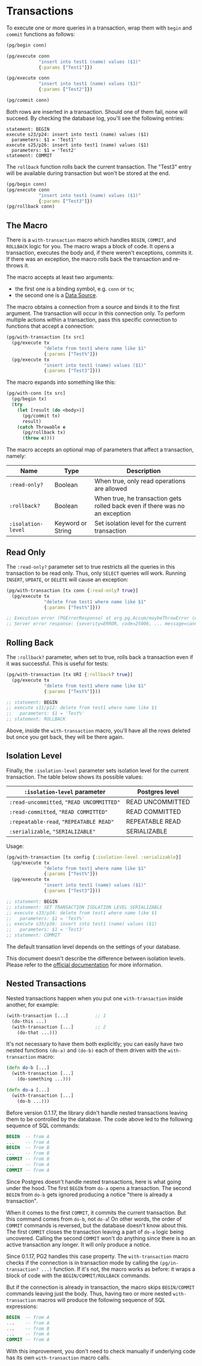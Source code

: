 # Transactions

To execute one or more queries in a transaction, wrap them with `begin` and
`commit` functions as follows:

~~~clojure
(pg/begin conn)

(pg/execute conn
            "insert into test1 (name) values ($1)"
            {:params ["Test1"]})

(pg/execute conn
            "insert into test1 (name) values ($1)"
            {:params ["Test2"]})

(pg/commit conn)
~~~

Both rows are inserted in a transaction. Should one of them fail, none will
succeed. By checking the database log, you'll see the following entries:

~~~
statement: BEGIN
execute s23/p24: insert into test1 (name) values ($1)
  parameters: $1 = 'Test1'
execute s25/p26: insert into test1 (name) values ($1)
  parameters: $1 = 'Test2'
statement: COMMIT
~~~

The `rollback` function rolls back the current transaction. The "Test3" entry
will be available during transaction but won't be stored at the end.

~~~clojure
(pg/begin conn)
(pg/execute conn
            "insert into test1 (name) values ($1)"
            {:params ["Test3"]})
(pg/rollback conn)
~~~

## The Macro

There is a `with-transaction` macro which handles `BEGIN`, `COMMIT`, and
`ROLLBACK` logic for you. The macro wraps a block of code. It opens a
transaction, executes the body and, if there weren't exceptions, commits it. If
there was an exception, the macro rolls back the transaction and re-throws it.

The macro accepts at least two arguments:

- the first one is a binding symbol, e.g. `conn` or `tx`;
- the second one is a [Data Source](/docs/data-source.md).

The macro obtains a connection from a source and binds it to the first
argument. The transaction will occur in this connection only. To perform
multiple actions within a transaction, pass this specific connection to
functions that accept a connection:

~~~clojure
(pg/with-transaction [tx src]
  (pg/execute tx
              "delete from test1 where name like $1"
              {:params ["Test%"]})
  (pg/execute tx
              "insert into test1 (name) values ($1)"
              {:params ["Test3"]}))
~~~

The macro expands into something like this:

~~~clojure
(pg/with-conn [tx src]
  (pg/begin tx)
  (try
    (let [result (do <body>)]
      (pg/commit tx)
      result)
    (catch Throwable e
      (pg/rollback tx)
      (throw e))))
~~~

The macro accepts an optional map of parameters that affect a transaction,
namely:

| Name               | Type              | Description                                                                  |
|--------------------|-------------------|------------------------------------------------------------------------------|
| `:read-only?`      | Boolean           | When true, only read operations are allowed                                  |
| `:rollback?`       | Boolean           | When true, he transaction gets rolled back even if there was no an exception |
| `:isolation-level` | Keyword or String | Set isolation level for the current transaction                              |

## Read Only

The `:read-only?` parameter set to true restricts all the queries in this
transaction to be read only. Thus, only `SELECT` queries will work. Running
`INSERT`, `UPDATE`, or `DELETE` will cause an exception:

~~~clojure
(pg/with-transaction [tx conn {:read-only? true}]
  (pg/execute tx
              "delete from test1 where name like $1"
              {:params ["Test%"]}))

;; Execution error (PGErrorResponse) at org.pg.Accum/maybeThrowError (Accum.java:205).
;; Server error response: {severity=ERROR, code=25006, ... message=cannot execute DELETE in a read-only transaction, verbosity=ERROR}
~~~

## Rolling Back

The `:rollback?` parameter, when set to true, rolls back a transaction even if
it was successful. This is useful for tests:

~~~clojure
(pg/with-transaction [tx URI {:rollback? true}]
  (pg/execute tx
              "delete from test1 where name like $1"
              {:params ["Test%"]}))

;; statement: BEGIN
;; execute s11/p12: delete from test1 where name like $1
;;   parameters: $1 = 'Test%'
;; statement: ROLLBACK
~~~

Above, inside the `with-transaction` macro, you'll have all the rows deleted but once you
get back, they will be there again.

## Isolation Level

Finally, the `:isolation-level` parameter sets isolation level for the current
transaction. The table below shows its possible values:

| `:isolation-level` parameter              | Postgres level   |
|-------------------------------------------|------------------|
| `:read-uncommitted`, `"READ UNCOMMITTED"` | READ UNCOMMITTED |
| `:read-committed`, `"READ COMMITTED"`     | READ COMMITTED   |
| `:repeatable-read`, `"REPEATABLE READ"`   | REPEATABLE READ  |
| `:serializable`, `"SERIALIZABLE"`         | SERIALIZABLE     |

Usage:

~~~clojure
(pg/with-transaction [tx config {:isolation-level :serializable}]
  (pg/execute tx
              "delete from test1 where name like $1"
              {:params ["Test%"]})
  (pg/execute tx
              "insert into test1 (name) values ($1)"
              {:params ["Test3"]}))

;; statement: BEGIN
;; statement: SET TRANSACTION ISOLATION LEVEL SERIALIZABLE
;; execute s33/p34: delete from test1 where name like $1
;;   parameters: $1 = 'Test%'
;; execute s35/p36: insert into test1 (name) values ($1)
;;   parameters: $1 = 'Test3'
;; statement: COMMIT
~~~

The default transation level depends on the settings of your database.

[transaction-iso]: https://www.postgresql.org/docs/current/transaction-iso.html

This document doesn't describe the difference between isolation levels. Please
refer to the [official documentation][transaction-iso] for more information.

## Nested Transactions

Nested transactions happen when you put one `with-transaction` inside another,
for example:

~~~clojure
(with-transaction [...]          ;; 1
  (do-this ...)
  (with-transaction [...]        ;; 2
    (do-that ...)))
~~~

It's not necessary to have them both explicitly; you can easily have two nested
functions `(do-a)` and `(do-b)` each of them driven with the `with-transaction`
macro:

~~~clojure
(defn do-b [...]
  (with-transaction [...]
    (do-something ...)))

(defn do-a [...]
  (with-transaction [...]
    (do-b ...)))
~~~

Before version 0.1.17, the library didn't handle nested transactions leaving
them to be controlled by the database. The code above led to the following
sequence of SQL commands:

~~~sql
BEGIN  -- from A
...    -- from A
BEGIN  -- from B
...    -- from B
COMMIT -- from B
...    -- from A
COMMIT -- from A
~~~

Since Postgres doesn't handle nested transactions, here is what going under the
hood. The first `BEGIN` from `do-a` opens a transaction. The second `BEGIN` from
`do-b` gets ignored producing a notice "there is already a transaction".

When it comes to the first `COMMIT`, it commits the current transaction. But
this command comes from `do-b`, not `do-a`! On other words, the order of
`COMMIT` commands is reversed, but the database doesn't know about this. The
first `COMMIT` closes the transaction leaving a part of `do-a` logic being
uncovered. Calling the second `COMMIT` won't do anything since there is no an
active transaction any longer. It will only produce a notice.

Since 0.1.17, PG2 handles this case property. The `with-transaction` macro checks if the
connection is in transaction mode by calling the `(pg/in-transaction? ...)`
function. If it's not, the macro works as before: it wraps a block of code with
the `BEGIN/COMMIT/ROLLBACK` commands.

But if the connection is already in transaction, the macro skips `BEGIN/COMMIT`
commands leaving just the body. Thus, having two or more nested
`with-transaction` macros will produce the following sequence of SQL
expressions:

~~~sql
BEGIN  -- from A
...    -- from A
...    -- from B
...    -- from A
COMMIT -- from A
~~~

With this improvement, you don't need to check manually if underlying code has
its own `with-transaction` macro calls.
